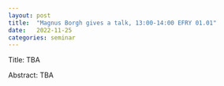 ```yaml
---
layout: post
title:  "Magnus Borgh gives a talk, 13:00-14:00 EFRY 01.01"
date:   2022-11-25
categories: seminar
---
```

Title: TBA

Abstract: TBA

